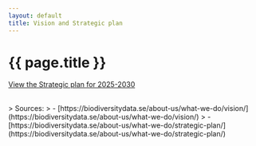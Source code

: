 ```yaml
---
layout: default
title: Vision and Strategic plan
---
```

# {{ page.title }}

<p class="shadow-md bg-slate-100 p-4 my-6">
  <a href="/uploads/Strategic-plan-for-SBDI-2025-2030_FINAL.pdf">View the Strategic plan for 2025-2030</a>
</p>


<br>
> Sources:
> - [https://biodiversitydata.se/about-us/what-we-do/vision/](https://biodiversitydata.se/about-us/what-we-do/vision/)
> - [https://biodiversitydata.se/about-us/what-we-do/strategic-plan/](https://biodiversitydata.se/about-us/what-we-do/strategic-plan/)
